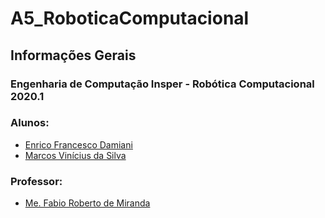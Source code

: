 # A5_RoboticaComputacional

<h2>Informações Gerais</h2>

<h3>Engenharia de Computação Insper - Robótica Computacional 2020.1</h3>

<h3>Alunos:</h3>
<ul>
  <li><a href=https://www.linkedin.com/in/enrico-damiani-125527196/>Enrico Francesco Damiani</a></li>
  <li><a href=https://www.linkedin.com/in/marcosvinis28/>Marcos Vinícius da Silva</a></li>
</ul>

<h3>Professor:</h3> 
<ul>
  <li><a href=https://www.linkedin.com/in/fabiodemiranda/>Me. Fabio Roberto de Miranda</a></li>
</ul>
